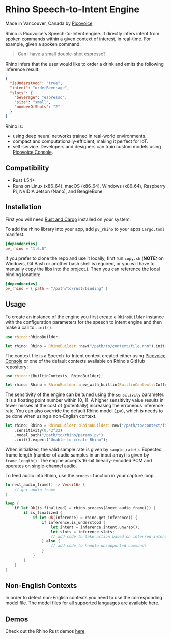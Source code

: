 # Rhino Speech-to-Intent Engine

Made in Vancouver, Canada by [Picovoice](https://picovoice.ai)

Rhino is Picovoice's Speech-to-Intent engine. It directly infers intent from spoken commands within a given context of
interest, in real-time. For example, given a spoken command:

> Can I have a small double-shot espresso?

Rhino infers that the user would like to order a drink and emits the following inference result:

```json
{
  "isUnderstood": "true",
  "intent": "orderBeverage",
  "slots": {
    "beverage": "espresso",
    "size": "small",
    "numberOfShots": "2"
  }
}
```

Rhino is:

* using deep neural networks trained in real-world environments.
* compact and computationally-efficient, making it perfect for IoT.
* self-service. Developers and designers can train custom models using [Picovoice Console](https://picovoice.ai/console/).

## Compatibility

- Rust 1.54+
- Runs on Linux (x86_64), macOS (x86_64), Windows (x86_64), Raspberry Pi, NVIDIA Jetson (Nano), and BeagleBone

## Installation
First you will need [Rust and Cargo](https://rustup.rs/) installed on your system.

To add the rhino library into your app, add `pv_rhino` to your apps `Cargo.toml` manifest:
```toml
[dependencies]
pv_rhino = "1.6.0"
```

If you prefer to clone the repo and use it locally, first run `copy.sh` (**NOTE:** on Windows, Git Bash or another bash shell is required, or you will have to manually copy the libs into the project.). Then you can reference the local binding location:
```toml
[dependencies]
pv_rhino = { path = "/path/to/rust/binding" }
```

## Usage

To create an instance of the engine you first create a `RhinoBuilder` instance with the configuration parameters for the speech to intent engine and then make a call to `.init()`.

```rust
use rhino::RhinoBuilder;

let rhino: Rhino = RhinoBuilder::new("/path/to/context/file.rhn").init().expect("Unable to create Rhino");
```
The context file is a Speech-to-Intent context created either using
[Picovoice Console](https://picovoice.ai/console/) or one of the default contexts available on Rhino's GitHub repository:
```rust
use rhino::{BuiltinContexts, RhinoBuilder};

let rhino: Rhino = RhinoBuilder::new_with_builtin(BuiltinContext::CoffeeMaker).init().expect("Unable to create Rhino");
```

The sensitivity of the engine can be tuned using the `sensitivity` parameter. It is a floating point number within
[0, 1]. A higher sensitivity value results in fewer misses at the cost of (potentially) increasing the erroneous
inference rate. You can also override the default Rhino model (.pv), which is needs to be done when using a non-English context.

```rust
let rhino: Rhino = RhinoBuilder::RhinoBuilder::new("/path/to/context/file.rhn")
    .sensitivity(0.42f32)
    .model_path("/path/to/rhino/params.pv")
    .init().expect("Unable to create Rhino");
```

When initialized, the valid sample rate is given by `sample_rate()`. Expected frame length (number of audio samples in an input array) is given by `frame_length()`. The engine accepts 16-bit linearly-encoded PCM and operates on single-channel audio.

To feed audio into Rhino, use the `process` function in your capture loop.
```rust
fn next_audio_frame() -> Vec<i16> {
    // get audio frame
}

loop {
    if let Ok(is_finalized) = rhino.process(&next_audio_frame()) {
        if is_finalized {
            if let Ok(inference) = rhino.get_inference() {
                if inference.is_understood {
                    let intent = inference.intent.unwrap();
                    let slots = inference.slots;
                    // add code to take action based on inferred intent and slot values
                } else {
                    // add code to handle unsupported commands
                }
            }
        }   
    }
}
```

## Non-English Contexts

In order to detect non-English contexts you need to use the corresponding model file. The model files for all supported languages are available [here](/lib/common).

## Demos

Check out the Rhino Rust demos [here](/demo/rust)

